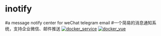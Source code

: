# inotify
#a message notify center for weChat telegram email
#一个简易的消息通知系统，支持企业微信、邮件推送
[![docker_service](https://github.com/xpnas/Inotify/actions/workflows/dockerservice.yml/badge.svg)](https://github.com/xpnas/Inotify/actions/workflows/dockerservice.yml)
[![docker_vue](https://github.com/xpnas/Inotify/actions/workflows/dockervue.yml/badge.svg)](https://github.com/xpnas/Inotify/actions/workflows/dockervue.yml)

